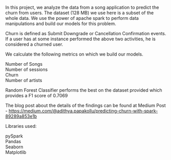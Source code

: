 In this project, we analyze the data from a song application to predict the churn from users. The dataset (128 MB) we use here is a subset of the whole data. We use the power of apache spark to perform data manipulations and build our models for this problem.

Churn is defined as Submit Downgrade or Cancellation Confirmation events. If a user has at some instance performed the above two activities, he is considered a churned user.

We calculate the following metrics on which we build our models.

Number of Songs  
Number of sessions  
Churn  
Number of artists  

Random Forest Classifier performs the best on the dataset provided which provides a F1 score of 0.7069  

The blog post about the details of the findings can be found at Medium Post - https://medium.com/@adithya.papakollu/predicting-churn-with-spark-89289a853e1b

Libraries used:

pySpark  
Pandas  
Seaborn  
Matplotlib  

